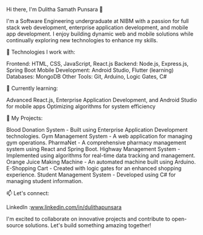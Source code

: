 Hi there, I'm Dulitha Samath Punsara 👋

I'm a Software Engineering undergraduate at NIBM with a passion for full stack web development, enterprise application development, and mobile app development. I enjoy building dynamic web and mobile solutions while continually exploring new technologies to enhance my skills.

🔧 Technologies I work with:

Frontend: HTML, CSS, JavaScript, React.js
Backend: Node.js, Express.js, Spring Boot
Mobile Development: Android Studio, Flutter (learning)
Databases: MongoDB
Other Tools: Git, Arduino, Logic Gates, C#


🌱 Currently learning:

Advanced React.js, Enterprise Application Development, and Android Studio for mobile apps
Optimizing algorithms for system efficiency



🚀 My Projects:

Blood Donation System - Built using Enterprise Application Development technologies.
Gym Management System - A web application for managing gym operations.
PharmaNet - A comprehensive pharmacy management system using React and Spring Boot.
Highway Management System - Implemented using algorithms for real-time data tracking and management.
Orange Juice Making Machine - An automated machine built using Arduino.
E-Shopping Cart - Created with logic gates for an enhanced shopping experience.
Student Management System - Developed using C# for managing student information.

📫 Let's connect:


LinkedIn :www.linkedin.com/in/dulithapunsara

I'm excited to collaborate on innovative projects and contribute to open-source solutions. Let's build something amazing together!
